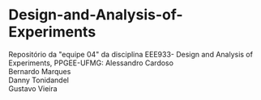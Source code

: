 # Design-and-Analysis-of-Experiments
Repositório da "equipe 04" da disciplina EEE933- Design and Analysis of Experiments, PPGEE-UFMG:
Alessandro Cardoso    
Bernardo Marques   
Danny Tonidandel   
Gustavo Vieira